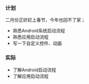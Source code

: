 ### 计划

二月份正好赶上春节，今年也回不了家；

* 熟悉Android系统启动流程
* 熟悉应用启动流程
* 写一下自定义控件、动画

### 实际

* 了解Android启动流程
* 了解应用启动流程